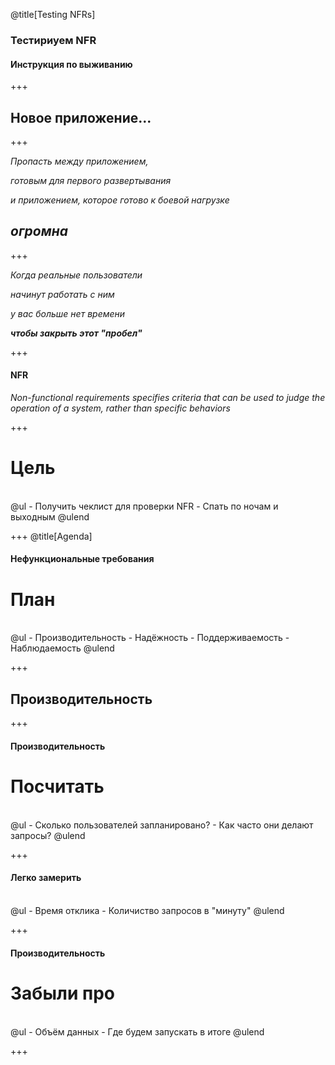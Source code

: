 @title[Testing NFRs]
### Тестириуем NFR
#### Инструкция по выживанию

+++
## Новое приложение...
+++

_Пропасть между приложением,_

_готовым для первого развертывания_

_и приложением,_
_которое готово к боевой нагрузке_

## _огромна_

+++

_Когда реальные пользователи_

_начинут работать с ним_

_у вас больше нет времени_

_**чтобы закрыть этот "пробел"**_

+++
#### NFR
_Non-functional requirements specifies criteria that can be used to judge the operation of a system, rather than specific behaviors_

+++
# Цель
<br>
@ul
- Получить чеклист для проверки NFR
- Спать по ночам и выходным
@ulend

+++
@title[Agenda]
#### Нефункциональные требования
# План
<br>
@ul
- Производительность
- Надёжность
- Поддерживаемость
- Наблюдаемость
@ulend

+++
## Производительность

+++
#### Производительность
# Посчитать
<br>
@ul
- Сколько пользователей запланировано?
- Как часто они делают запросы?
@ulend

+++
#### Легко замерить
<br>
@ul
- Время отклика
- Количиство запросов в "минуту"
@ulend

+++
#### Производительность
# Забыли про
<br>
@ul
- Объём данных
- Где будем запускать в итоге
@ulend

+++
